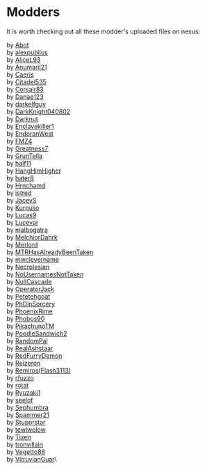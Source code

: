 # Modders

It is worth checking out all these modder's uploaded files on nexus:

by [Abot](https://www.nexusmods.com/morrowind/users/38047)\
by [alexpublius](https://www.nexusmods.com/morrowind/users/49943436)\
by [AliceL93](https://www.nexusmods.com/morrowind/users/4709296)\
by [Anumaril21](https://www.nexusmods.com/morrowind/users/60236996)\
by [Caeris](https://www.nexusmods.com/morrowind/users/43442372)\
by [Citadel535](https://www.nexusmods.com/morrowind/users/23131859)\
by [Corsair83](https://www.nexusmods.com/morrowind/users/23131859)\
by [Danae123](https://www.nexusmods.com/morrowind/users/1233897)\
by [darkelfguy](https://www.nexusmods.com/morrowind/users/19250)\
by [DarkKnight040802](https://www.nexusmods.com/morrowind/users/89255633)\
by [Darknut](https://www.nexusmods.com/morrowind/users/137283)\
by [Enclavekiller1](https://www.nexusmods.com/morrowind/users/20927579)\
by [EndoranWest](https://www.nexusmods.com/morrowind/users/44230747)\
by [FMZ4](https://www.nexusmods.com/morrowind/users/87930688)\
by [Greatness7](https://www.nexusmods.com/morrowind/users/64030)\
by [GrunTella](https://www.nexusmods.com/morrowind/users/2356095)\
by [half11](https://www.nexusmods.com/morrowind/users/36879320)\
by [HangHimHigher](https://www.nexusmods.com/morrowind/users/14318784)\
by [hater8](https://www.nexusmods.com/morrowind/users/57926276)\
by [Hrnchamd](https://www.nexusmods.com/morrowind/users/843673)\
by [istred](https://www.nexusmods.com/morrowind/users/2476481)\
by [JaceyS](https://www.nexusmods.com/morrowind/users/44686767)\
by [Kurpulio](https://www.nexusmods.com/morrowind/users/83970208)\
by [Lucas9](https://www.nexusmods.com/morrowind/users/14600469)\
by [Lucevar](https://www.nexusmods.com/morrowind/users/3099525)\
by [malbogatra](https://www.nexusmods.com/morrowind/users/3785301)\
by [MelchiorDahrk](https://www.nexusmods.com/morrowind/users/962116)\
by [Merlord](https://www.nexusmods.com/morrowind/users/3040468)\
by [MTRHasAlreadyBeenTaken](https://www.nexusmods.com/morrowind/users/88247468)\
by [mwclevername](https://www.nexusmods.com/morrowind/users/102938538)\
by [Necrolesian](https://www.nexusmods.com/morrowind/users/70336838)\
by [NoUsernamesNotTaken](https://www.nexusmods.com/morrowind/users/50837536)\
by [NullCascade](https://www.nexusmods.com/morrowind/users/26153919)\
by [OperatorJack](https://www.nexusmods.com/morrowind/users/61791411)\
by [Petetehgoat](https://www.nexusmods.com/morrowind/users/25319994)\
by [PhDinSorcery](https://www.nexusmods.com/morrowind/users/8404526)\
by [PhoenixRime](https://www.nexusmods.com/morrowind/users/2250219)\
by [Phobos90](https://www.nexusmods.com/morrowind/users/2470746)\
by [PikachunoTM](https://www.nexusmods.com/morrowind/users/16269634)\
by [PoodleSandwich2](https://www.nexusmods.com/morrowind/users/45710542)\
by [RandomPal](https://www.nexusmods.com/morrowind/users/59284071)\
by [RealAshstaar](https://www.nexusmods.com/morrowind/users/48605)\
by [RedFurryDemon](https://www.nexusmods.com/morrowind/users/46908543)\
by [Reizeron](https://www.nexusmods.com/morrowind/users/32410819)\
by [Remiros(Flash3113)](https://www.nexusmods.com/morrowind/users/899234)\
by [rfuzzo](https://www.nexusmods.com/morrowind/users/16300749)\
by [rotat](https://www.nexusmods.com/morrowind/users/40752190)\
by [Ryuzaki1](https://www.nexusmods.com/morrowind/users/3890785)\
by [seelof](https://www.nexusmods.com/morrowind/users/4139826)\
by [Sephumbra](https://www.nexusmods.com/morrowind/users/3827919)\
by [Spammer21](https://www.nexusmods.com/morrowind/users/140139148)\
by [Stuporstar](https://www.nexusmods.com/morrowind/users/526886)\
by [tewlwolow](https://www.nexusmods.com/morrowind/users/1152341)\
by [Tixen](https://www.nexusmods.com/morrowind/users/1873299)\
by [tronvillain](https://www.nexusmods.com/morrowind/users/597111)\
by [Vegetto88](https://www.nexusmods.com/morrowind/users/4655319)\
by [VitruvianGuar](https://www.nexusmods.com/morrowind/users/34081875)\
